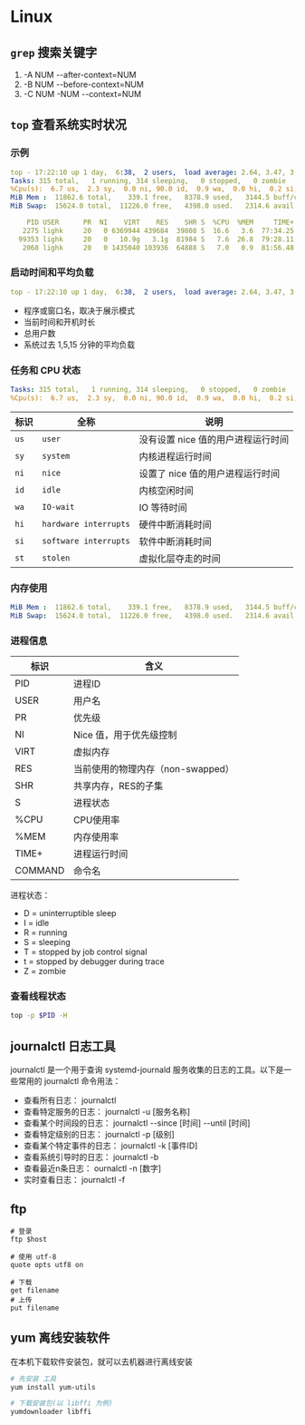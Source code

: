 # Linux

## `grep` 搜索关键字

1. -A NUM  --after-context=NUM
2. -B NUM  --before-context=NUM
3. -C NUM  -NUM --context=NUM

## `top` 查看系统实时状况

### 示例

```yaml
top - 17:22:10 up 1 day,  6:38,  2 users,  load average: 2.64, 3.47, 3.30
Tasks: 315 total,   1 running, 314 sleeping,   0 stopped,   0 zombie
%Cpu(s):  6.7 us,  2.3 sy,  0.0 ni, 90.0 id,  0.9 wa,  0.0 hi,  0.2 si,  0.0 st
MiB Mem :  11862.6 total,    339.1 free,   8378.9 used,   3144.5 buff/cache
MiB Swap:  15624.0 total,  11226.0 free,   4398.0 used.   2314.6 avail Mem 

    PID USER      PR  NI    VIRT    RES    SHR S  %CPU  %MEM     TIME+ COMMAND
   2275 lighk     20   0 6369944 439684  39808 S  16.6   3.6  77:34.25 gnome-shell
  99353 lighk     20   0   10.9g   3.1g  81984 S   7.6  26.8  79:28.11 java
   2068 lighk     20   0 1435040 103936  64888 S   7.0   0.9  81:56.48 Xorg

```

### 启动时间和平均负载

```yaml
top - 17:22:10 up 1 day,  6:38,  2 users,  load average: 2.64, 3.47, 3.30
```

- 程序或窗口名，取决于展示模式
- 当前时间和开机时长
- 总用户数
- 系统过去 1,5,15 分钟的平均负载

### 任务和 CPU 状态

```yaml
Tasks: 315 total,   1 running, 314 sleeping,   0 stopped,   0 zombie
%Cpu(s):  6.7 us,  2.3 sy,  0.0 ni, 90.0 id,  0.9 wa,  0.0 hi,  0.2 si,  0.0 st
```

|标识 | 全称 | 说明 |
|---|--| --|
| `us` | `user`               | 没有设置 nice 值的用户进程运行时间|
| `sy` | `system`             | 内核进程运行时间|
| `ni` | `nice`               | 设置了 nice 值的用户进程运行时间|
| `id` | `idle`               | 内核空闲时间|
| `wa` | `IO-wait`            | IO 等待时间|
| `hi` | `hardware interrupts`| 硬件中断消耗时间|
| `si` | `software interrupts`| 软件中断消耗时间|
| `st` | `stolen`             | 虚拟化层夺走的时间|

### 内存使用

```yaml
MiB Mem :  11862.6 total,    339.1 free,   8378.9 used,   3144.5 buff/cache
MiB Swap:  15624.0 total,  11226.0 free,   4398.0 used.   2314.6 avail Mem 
```

### 进程信息

|标识  | 含义   |
|---   | ---    |
| PID  | 进程ID  |
| USER | 用户名  |
| PR   | 优先级  |
| NI   | Nice 值，用于优先级控制  |
| VIRT | 虚拟内存  |
| RES  | 当前使用的物理内存（non-swapped）  |
| SHR  | 共享内存，RES的子集  |
| S    | 进程状态  |  
| %CPU | CPU使用率  |
| %MEM | 内存使用率  |
| TIME+| 进程运行时间  |
| COMMAND| 命令名 |  

进程状态：

- D = uninterruptible sleep
- I = idle
- R = running
- S = sleeping
- T = stopped by job control signal
- t = stopped by debugger during trace
- Z = zombie

### 查看线程状态

```bash
top -p $PID -H
```

## journalctl 日志工具

journalctl 是一个用于查询 systemd-journald 服务收集的日志的工具。以下是一些常用的 journalctl 命令用法：

- 查看所有日志： journalctl
- 查看特定服务的日志： journalctl -u [服务名称]
- 查看某个时间段的日志： journalctl --since [时间] --until [时间]
- 查看特定级别的日志： journalctl -p [级别]
- 查看某个特定事件的日志： journalctl -k [事件ID]
- 查看系统引导时的日志： journalctl -b
- 查看最近n条日志： ournalctl -n [数字]
- 实时查看日志： journalctl -f

## ftp

``` shell
# 登录 
ftp $host

# 使用 utf-8
quote opts utf8 on

# 下载
get filename
# 上传
put filename
```

## yum 离线安装软件

在本机下载软件安装包，就可以去机器进行离线安装

```bash
# 先安装 工具
yum install yum-utils

# 下载安装包(以 libffi 为例)
yumdownloader libffi
```
